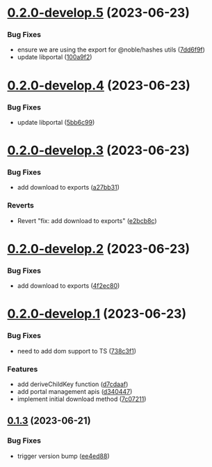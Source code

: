 # [0.2.0-develop.5](https://git.lumeweb.com/LumeWeb/libweb/compare/v0.2.0-develop.4...v0.2.0-develop.5) (2023-06-23)


### Bug Fixes

* ensure we are using the export for @noble/hashes utils ([7dd6f9f](https://git.lumeweb.com/LumeWeb/libweb/commit/7dd6f9f0b0524b86e851add7e825b9dd0ac3a7c8))
* update libportal ([100a9f2](https://git.lumeweb.com/LumeWeb/libweb/commit/100a9f2d6c75370ee909dd4fe6e574b19166d1f2))

# [0.2.0-develop.4](https://git.lumeweb.com/LumeWeb/libweb/compare/v0.2.0-develop.3...v0.2.0-develop.4) (2023-06-23)


### Bug Fixes

* update libportal ([5bb6c99](https://git.lumeweb.com/LumeWeb/libweb/commit/5bb6c99f4c16c13872886b259c27484e7d2c7fca))

# [0.2.0-develop.3](https://git.lumeweb.com/LumeWeb/libweb/compare/v0.2.0-develop.2...v0.2.0-develop.3) (2023-06-23)


### Bug Fixes

* add download to exports ([a27bb31](https://git.lumeweb.com/LumeWeb/libweb/commit/a27bb31336c41002780975edc0168ad70bc0a32a))


### Reverts

* Revert "fix: add download to exports" ([e2bcb8c](https://git.lumeweb.com/LumeWeb/libweb/commit/e2bcb8cf3d366f5f8dd27b3dfff7fb91de59e822))

# [0.2.0-develop.2](https://git.lumeweb.com/LumeWeb/libweb/compare/v0.2.0-develop.1...v0.2.0-develop.2) (2023-06-23)


### Bug Fixes

* add download to exports ([4f2ec80](https://git.lumeweb.com/LumeWeb/libweb/commit/4f2ec806e1c46b23aaf3269f75a9fe2958e233fc))

# [0.2.0-develop.1](https://git.lumeweb.com/LumeWeb/libweb/compare/v0.1.3...v0.2.0-develop.1) (2023-06-23)


### Bug Fixes

* need to add dom support to TS ([738c3f1](https://git.lumeweb.com/LumeWeb/libweb/commit/738c3f12cfb49456fbcdd433b3f4bd30daa031b7))


### Features

* add deriveChildKey function ([d7cdaaf](https://git.lumeweb.com/LumeWeb/libweb/commit/d7cdaaf316d4d26ed44860701376d18030030708))
* add portal management apis ([d340447](https://git.lumeweb.com/LumeWeb/libweb/commit/d340447aba098dbac6163bfbacca0429323e6e45))
* implement initial download method ([7c07211](https://git.lumeweb.com/LumeWeb/libweb/commit/7c07211356497ed36119d32943c46cb2e268b30f))

## [0.1.3](https://git.lumeweb.com/LumeWeb/libweb/compare/v0.1.2...v0.1.3) (2023-06-21)


### Bug Fixes

* trigger version bump ([ee4ed88](https://git.lumeweb.com/LumeWeb/libweb/commit/ee4ed88ea88fe9cb1715a82ea65dcc94e58504fa))
